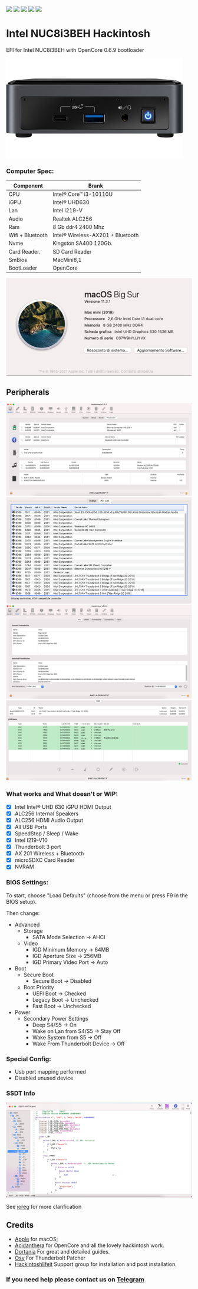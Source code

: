 [![](https://img.shields.io/badge/Gitter%20HL%20Community-Chat-informational?style=flat&logo=gitter&logoColor=white&color=ed1965)](https://gitter.im/Hackintosh-Life-IT/community)
[![](https://img.shields.io/badge/EFI-Release-informational?style=flat&logo=apple&logoColor=white&color=9debeb)](https://github.com/mbarbierato/Intel-NUC8i3BEH/releases)
[![](https://img.shields.io/badge/Telegram-HackintoshLifeIT-informational?style=flat&logo=telegram&logoColor=white&color=5fb659)](https://t.me/HackintoshLife_it)
[![](https://img.shields.io/badge/Facebook-HackintoshLifeIT-informational?style=flat&logo=facebook&logoColor=white&color=3a4dc9)](https://www.facebook.com/hackintoshlife/)
[![](https://img.shields.io/badge/Instagram-HackintoshLifeIT-informational?style=flat&logo=instagram&logoColor=white&color=8a178a)](https://www.instagram.com/hackintoshlife.it_official/)

# Intel NUC8i3BEH Hackintosh

EFI for Intel NUC8i3BEH with OpenCore 0.6.9 bootloader

![descrizione](./Screenshot/pc.png)

### Computer Spec:

| Component        | Brank                                  |
| ---------------- | ---------------------------------------|
| CPU              | Intel® Core™ i3-10110U                 |
| iGPU             | Intel® UHD630                          |
| Lan              | Intel I219-V                           |
| Audio            | Realtek ALC256                         |
| Ram              | 8  Gb ddr4 2400 Mhz                    |
| Wifi + Bluetooth | Intel® Wireless-AX201 + Bluetooth      |
| Nvme             | Kingston SA400 120Gb.                  |
| Card Reader.     | SD Card Reader                         |
| SmBios           | MacMini8,1                             |
| BootLoader       | OpenCore                               |

![info](./Screenshot/info.png)

## Peripherals

![infohack](./Screenshot/hackintooldevice.png)
![infodp2](./Screenshot/DpciScreen2.png)
![infogpu](./Screenshot/hackintooligpu.png)
![usbmap](./Screenshot/mapusb.png)

### What works and What doesn't or WIP:

- [x] Intel Intel® UHD 630 iGPU HDMI Output
- [x] ALC256 Internal Speakers
- [x] ALC256 HDMI Audio Output
- [x] All USB Ports 
- [x] SpeedStep / Sleep / Wake
- [x] Intel I219-V10
- [x] Thunderbolt 3 port
- [x] AX 201 Wireless + Bluetooth
- [x] microSDXC Card Reader
- [x] NVRAM

### BIOS Settings:
To start, choose "Load Defaults" (choose from the menu or press F9 in the BIOS setup).

Then change:
+ Advanced
  - Storage
    * SATA Mode Selection -> AHCI
  - Video
    * IGD Minimum Memory -> 64MB
    * IGD Aperture Size -> 256MB
    * IGD Primary Video Port -> Auto
+ Boot 
  - Secure Boot
    * Secure Boot -> Disabled
  - Boot Priority
    * UEFI Boot -> Checked
    * Legacy Boot -> Unchecked
    * Fast Boot -> Unchecked
+ Power
  - Secondary Power Settings
    * Deep S4/S5 -> On
    * Wake on Lan from S4/S5 -> Stay Off
    * Wake System from S5 -> Off
    * Wake From Thunderbolt Device -> Off


### Special Config:

- Usb port mapping performed
- Disabled unused device

### SSDT Info
![ssdt](./Screenshot/ssdtscreen.png)

See [ioreg](./macmini.ioreg) for more clarification

## Credits

- [Apple](https://apple.com) for macOS;
- [Acidanthera](https://github.com/acidanthera) for OpenCore and all the lovely hackintosh work.
- [Dortania](https://github.com/dortania) For great and detailed guides.
- [Osy](https://github.com/osy) For Thunderbolt Patcher
- [Hackintoshlifeit](https://github.com/Hackintoshlifeit) Support group for installation and post installation.

### If you need help please contact us on [Telegram](https://t.me/HackintoshLife_it)